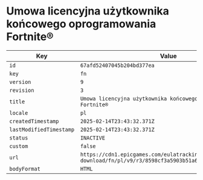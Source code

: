 # Umowa licencyjna użytkownika końcowego oprogramowania Fortnite®

| Key | Value |
| --- | ----- |
| `id` | `67afd52407045b204bd377ea` |
| `key` | `fn` |
| `version` | `9` |
| `revision` | `3` |
| `title` | `Umowa licencyjna użytkownika końcowego oprogramowania Fortnite®` |
| `locale` | `pl` |
| `createdTimestamp` | `2025-02-14T23:43:32.371Z` |
| `lastModifiedTimestamp` | `2025-02-14T23:43:32.371Z` |
| `status` | `INACTIVE` |
| `custom` | `false` |
| `url` | `https://cdn1.epicgames.com/eulatracking-download/fn/pl/v9/r3/8598cf3a5903b51a632a18dd0218144c.pdf` |
| `bodyFormat` | `HTML` |
